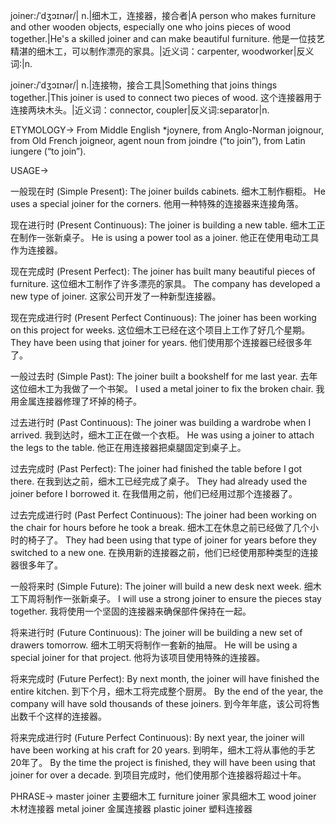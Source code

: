 joiner:/ˈdʒɔɪnər/| n.|细木工，连接器，接合者|A person who makes furniture and other wooden objects, especially one who joins pieces of wood together.|He's a skilled joiner and can make beautiful furniture. 他是一位技艺精湛的细木工，可以制作漂亮的家具。|近义词：carpenter, woodworker|反义词:|n.

joiner:/ˈdʒɔɪnər/| n.|连接物，接合工具|Something that joins things together.|This joiner is used to connect two pieces of wood.  这个连接器用于连接两块木头。|近义词：connector, coupler|反义词:separator|n.


ETYMOLOGY->
From Middle English *joynere, from Anglo-Norman joignour, from Old French joigneor, agent noun from joindre (“to join”), from Latin iungere (“to join”).

USAGE->

一般现在时 (Simple Present):
The joiner builds cabinets.  细木工制作橱柜。
He uses a special joiner for the corners. 他用一种特殊的连接器来连接角落。

现在进行时 (Present Continuous):
The joiner is building a new table. 细木工正在制作一张新桌子。
He is using a power tool as a joiner. 他正在使用电动工具作为连接器。

现在完成时 (Present Perfect):
The joiner has built many beautiful pieces of furniture. 这位细木工制作了许多漂亮的家具。
The company has developed a new type of joiner. 这家公司开发了一种新型连接器。

现在完成进行时 (Present Perfect Continuous):
The joiner has been working on this project for weeks.  这位细木工已经在这个项目上工作了好几个星期。
They have been using that joiner for years. 他们使用那个连接器已经很多年了。

一般过去时 (Simple Past):
The joiner built a bookshelf for me last year. 去年这位细木工为我做了一个书架。
I used a metal joiner to fix the broken chair. 我用金属连接器修理了坏掉的椅子。

过去进行时 (Past Continuous):
The joiner was building a wardrobe when I arrived. 我到达时，细木工正在做一个衣柜。
He was using a joiner to attach the legs to the table. 他正在用连接器把桌腿固定到桌子上。

过去完成时 (Past Perfect):
The joiner had finished the table before I got there. 在我到达之前，细木工已经完成了桌子。
They had already used the joiner before I borrowed it. 在我借用之前，他们已经用过那个连接器了。

过去完成进行时 (Past Perfect Continuous):
The joiner had been working on the chair for hours before he took a break. 细木工在休息之前已经做了几个小时的椅子了。
They had been using that type of joiner for years before they switched to a new one.  在换用新的连接器之前，他们已经使用那种类型的连接器很多年了。

一般将来时 (Simple Future):
The joiner will build a new desk next week. 细木工下周将制作一张新桌子。
I will use a strong joiner to ensure the pieces stay together. 我将使用一个坚固的连接器来确保部件保持在一起。

将来进行时 (Future Continuous):
The joiner will be building a new set of drawers tomorrow. 细木工明天将制作一套新的抽屉。
He will be using a special joiner for that project. 他将为该项目使用特殊的连接器。

将来完成时 (Future Perfect):
By next month, the joiner will have finished the entire kitchen. 到下个月，细木工将完成整个厨房。
By the end of the year, the company will have sold thousands of these joiners. 到今年年底，该公司将售出数千个这样的连接器。

将来完成进行时 (Future Perfect Continuous):
By next year, the joiner will have been working at his craft for 20 years. 到明年，细木工将从事他的手艺20年了。
By the time the project is finished, they will have been using that joiner for over a decade. 到项目完成时，他们使用那个连接器将超过十年。


PHRASE->
master joiner  主要细木工
furniture joiner 家具细木工
wood joiner 木材连接器
metal joiner 金属连接器
plastic joiner 塑料连接器
